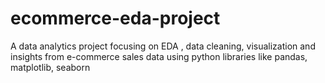 # ecommerce-eda-project
A data analytics project focusing on EDA , data cleaning, visualization and insights from e-commerce sales data using python libraries like pandas, matplotlib, seaborn
